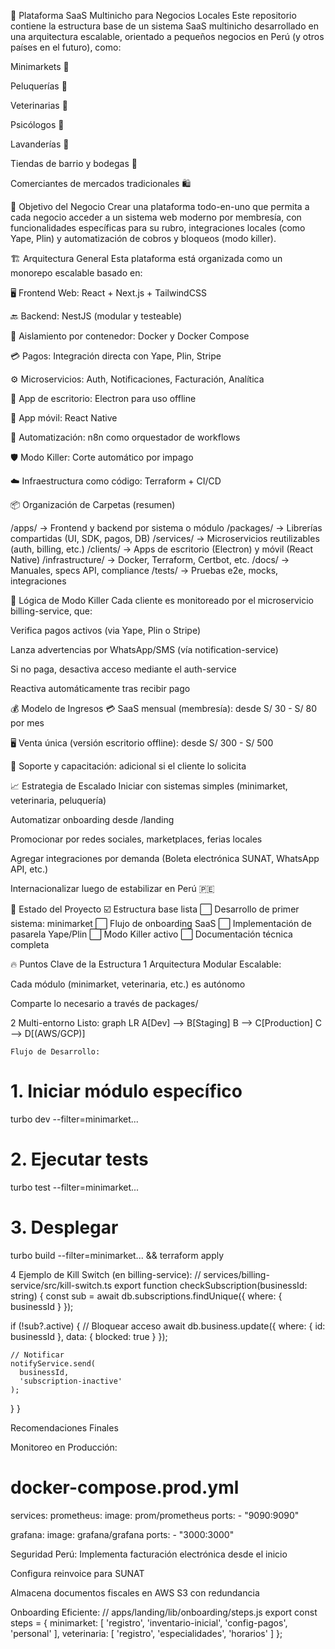 🧠 Plataforma SaaS Multinicho para Negocios Locales
Este repositorio contiene la estructura base de un sistema SaaS multinicho desarrollado en una arquitectura escalable, orientado a pequeños negocios en Perú (y otros países en el futuro), como:

Minimarkets 🏪

Peluquerías 💇

Veterinarias 🐶

Psicólogos 🧠

Lavanderías 🧼

Tiendas de barrio y bodegas 🧺

Comerciantes de mercados tradicionales 🛍️

🎯 Objetivo del Negocio
Crear una plataforma todo-en-uno que permita a cada negocio acceder a un sistema web moderno por membresía, con funcionalidades específicas para su rubro, integraciones locales (como Yape, Plin) y automatización de cobros y bloqueos (modo killer).

🏗️ Arquitectura General
Esta plataforma está organizada como un monorepo escalable basado en:

🖥️ Frontend Web: React + Next.js + TailwindCSS

🔙 Backend: NestJS (modular y testeable)

🐳 Aislamiento por contenedor: Docker y Docker Compose

💳 Pagos: Integración directa con Yape, Plin, Stripe

⚙️ Microservicios: Auth, Notificaciones, Facturación, Analítica

📱 App de escritorio: Electron para uso offline

📱 App móvil: React Native

🔁 Automatización: n8n como orquestador de workflows

🛡️ Modo Killer: Corte automático por impago

☁️ Infraestructura como código: Terraform + CI/CD

📦 Organización de Carpetas (resumen)


/apps/                 → Frontend y backend por sistema o módulo
/packages/             → Librerías compartidas (UI, SDK, pagos, DB)
/services/             → Microservicios reutilizables (auth, billing, etc.)
/clients/              → Apps de escritorio (Electron) y móvil (React Native)
/infrastructure/       → Docker, Terraform, Certbot, etc.
/docs/                 → Manuales, specs API, compliance
/tests/                → Pruebas e2e, mocks, integraciones


🔐 Lógica de Modo Killer
Cada cliente es monitoreado por el microservicio billing-service, que:

Verifica pagos activos (via Yape, Plin o Stripe)

Lanza advertencias por WhatsApp/SMS (vía notification-service)

Si no paga, desactiva acceso mediante el auth-service

Reactiva automáticamente tras recibir pago

💰 Modelo de Ingresos
💳 SaaS mensual (membresía): desde S/ 30 - S/ 80 por mes

🖥️ Venta única (versión escritorio offline): desde S/ 300 - S/ 500

💬 Soporte y capacitación: adicional si el cliente lo solicita

📈 Estrategia de Escalado
Iniciar con sistemas simples (minimarket, veterinaria, peluquería)

Automatizar onboarding desde /landing

Promocionar por redes sociales, marketplaces, ferias locales

Agregar integraciones por demanda (Boleta electrónica SUNAT, WhatsApp API, etc.)

Internacionalizar luego de estabilizar en Perú 🇵🇪

🚀 Estado del Proyecto
☑️ Estructura base lista
⬜ Desarrollo de primer sistema: minimarket
⬜ Flujo de onboarding SaaS
⬜ Implementación de pasarela Yape/Plin
⬜ Modo Killer activo
⬜ Documentación técnica completa



🔥 Puntos Clave de la Estructura
1 Arquitectura Modular Escalable:

Cada módulo (minimarket, veterinaria, etc.) es autónomo

Comparte lo necesario a través de packages/


2 Multi-entorno Listo:
graph LR
    A[Dev] --> B[Staging]
    B --> C[Production]
    C --> D[(AWS/GCP)]


    Flujo de Desarrollo:
# 1. Iniciar módulo específico
turbo dev --filter=minimarket...

# 2. Ejecutar tests
turbo test --filter=minimarket...

# 3. Desplegar
turbo build --filter=minimarket... && terraform apply

4 Ejemplo de Kill Switch (en billing-service):
// services/billing-service/src/kill-switch.ts
export function checkSubscription(businessId: string) {
  const sub = await db.subscriptions.findUnique({
    where: { businessId }
  });

  if (!sub?.active) {
    // Bloquear acceso
    await db.business.update({
      where: { id: businessId },
      data: { blocked: true }
    });
    
    // Notificar
    notifyService.send(
      businessId, 
      'subscription-inactive'
    );
  }
}


Recomendaciones Finales

Monitoreo en Producción:
# docker-compose.prod.yml
services:
  prometheus:
    image: prom/prometheus
    ports:
      - "9090:9090"
  
  grafana:
    image: grafana/grafana
    ports:
      - "3000:3000"

Seguridad Perú:
Implementa facturación electrónica desde el inicio

Configura reinvoice para SUNAT

Almacena documentos fiscales en AWS S3 con redundancia

Onboarding Eficiente:
// apps/landing/lib/onboarding/steps.js
export const steps = {
  minimarket: [
    'registro',
    'inventario-inicial',
    'config-pagos',
    'personal'
  ],
  veterinaria: [
    'registro',
    'especialidades',
    'horarios'
  ]
};

